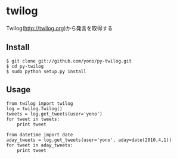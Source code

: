 # twilog

Twilog(http://twilog.org)から発言を取得する

## Install

    $ git clone git://github.com/yono/py-twilog.git
    $ cd py-twilog
    $ sudo python setup.py install

## Usage

    from twilog import twilog
    log = twilog.Twilog()
    tweets = log.get_tweets(user='yono')
    for tweet in tweets:
        print tweet

    from datetime import date
    aday_tweets = log.get_tweets(user='yono', aday=date(2010,4,1))
    for tweet in aday_tweets:
        print tweet
